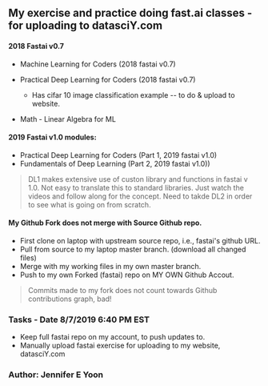 ## My exercise and practice doing fast.ai classes - for uploading to datasciY.com  

#### 2018 Fastai v0.7  

  * Machine Learning for Coders (2018 fastai v0.7)
  
  * Practical Deep Learning for Coders (2018 fastai v0.7)
    * Has cifar 10 image classification example -- to do & upload to website.
  * Math - Linear Algebra for ML 

#### 2019 Fastai v1.0 modules:

  * Practical Deep Learning for Coders (Part 1, 2019 fastai v1.0) 
  * Fundamentals of Deep Learning (Part 2, 2019 fastai v1.0))

>DL1 makes extensive use of custon library and functions in fastai v 1.0.  Not easy to translate this to standard libraries.  Just watch the videos and follow along for the concept.  Need to takde DL2 in order to see what is going on from scratch. 

#### My Github Fork does not merge with Source Github repo.  

 * First clone on laptop with upstream source repo, i.e., fastai's github URL.
 * Pull from source to my laptop master branch. (download all changed files)
 * Merge with my working files in my own master branch.
 * Push to my own Forked (fastai) repo on MY OWN Github Accout.

>Commits made to my fork does not count towards Github contributions graph, bad!

### Tasks - Date 8/7/2019  6:40 PM EST  

 * Keep full fastai repo on my account, to push updates to.
 * Manually upload fastai exercise for uploading to my website, datasciY.com
 
 
 
 ### Author:  Jennifer E Yoon  
  
  



